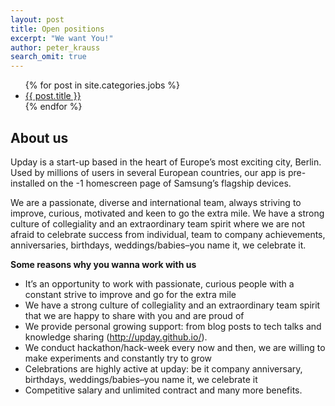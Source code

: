 ```yaml
---
layout: post
title: Open positions
excerpt: "We want You!"
author: peter_krauss
search_omit: true
---
```

<ul class="post-list">
{% for post in site.categories.jobs %}
  <li><article><a href="{{ site.url }}{{ post.url }}">{{ post.title }}</a></article></li>
{% endfor %}
</ul>

## About us
Upday is a start-up based in the heart of Europe’s most exciting city, Berlin. Used by millions of users in several European countries, our app is pre-installed on the -1 homescreen page of Samsung’s flagship devices.

We are a passionate, diverse and international team, always striving to improve, curious, motivated and keen to go the extra mile. We have a strong culture of collegiality and an extraordinary team spirit where we are not afraid to celebrate success from individual, team to company achievements, anniversaries, birthdays, weddings/babies–you name it, we celebrate it.

**Some reasons why you wanna work with us**

* It’s an opportunity to work with passionate, curious people with a constant strive to improve and go for the extra mile
* We have a strong culture of collegiality and an extraordinary team spirit that we are happy to share with you and are proud of
* We provide personal growing support: from blog posts to tech talks and knowledge sharing (http://upday.github.io/).
* We conduct hackathon/hack-week every now and then, we are willing to make experiments and constantly try to grow
* Celebrations are highly active at upday: be it company anniversary, birthdays, weddings/babies–you name it, we celebrate it
* Competitive salary and unlimited contract and many more benefits.
